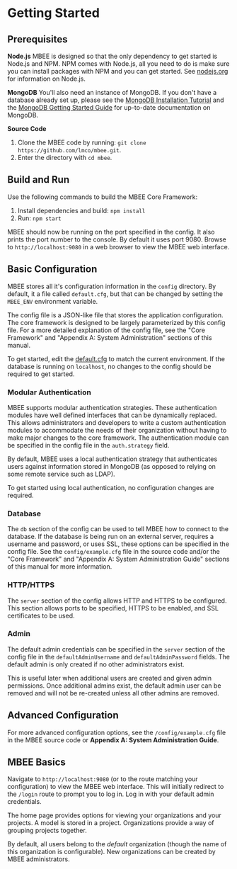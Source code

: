 # Getting Started

## Prerequisites

**Node.js**
MBEE is designed so that the only dependency to get started is Node.js and NPM.
NPM comes with Node.js, all you need to do is make sure you can install packages
with NPM and you can get started. See [nodejs.org](https://nodejs.org/en/)
for information on Node.js.

**MongoDB**
You'll also need an instance of MongoDB. If you don't have a database already
set up, please see the [MongoDB Installation Tutorial](https://docs.mongodb.com/manual/installation/#tutorial-installation)
and the [MongoDB Getting Started Guide](https://docs.mongodb.com/manual/tutorial/getting-started/)
for up-to-date documentation on MongoDB.

**Source Code**

1. Clone the MBEE code by running: `git clone https://github.com/lmco/mbee.git`. 
2. Enter the directory with `cd mbee`.

## Build and Run

Use the following commands to build the MBEE Core Framework:

1. Install dependencies and build: `npm install`
2. Run: `npm start`

MBEE should now be running on the port specified in the config. It also prints 
the port number to the console. By default it uses port 9080. Browse to 
`http://localhost:9080` in a web browser to view the MBEE web interface.

## Basic Configuration

MBEE stores all it's configuration information in the `config` directory. By
default, it a file called `default.cfg`, but that can be changed by setting the
`MBEE_ENV` environment variable. 

The config file is a JSON-like file that stores the application configuration.
The core framework is designed to be largely parameterized by this config file. 
For a more detailed explanation of the config file, see the "Core Framework" 
and "Appendix A: System Administration" sections of this manual.

To get started, edit the [default.cfg](config/default.cfg) to match 
the current environment. If the database is running on `localhost`,
no changes to the config should be required to get started.

### Modular Authentication
MBEE supports modular authentication strategies. These authentication modules
have well defined interfaces that can be dynamically replaced. This allows 
administrators and developers to write a custom authentication modules to 
accommodate the needs of their organization without having to make major changes
to the core framework. The authentication module can be specified in the config 
file in the `auth.strategy` field.

By default, MBEE uses a local authentication strategy that authenticates users 
against information stored in MongoDB (as opposed to relying on some remote
service such as LDAP). 

To get started using local authentication, no configuration changes are 
required.

### Database
The `db` section of the config can be used to tell MBEE how to connect to the 
database. If the database is being run on an external server, requires a 
username and password, or uses SSL, these options can be specified in the 
config file. See the `config/example.cfg` file in the source code and/or the 
"Core Framework" and "Appendix A: System Administration Guide" sections of this
manual for more information.

### HTTP/HTTPS
The `server` section of the config allows HTTP and HTTPS to be configured. This 
section allows ports to be specified, HTTPS to be enabled, and SSL certificates
to be used.

### Admin
The default admin credentials can be specified in the `server` section of the 
config file in the `defaultAdminUsername` and `defaultAdminPassword` fields.
The default admin is only created if no other administrators exist. 

This is useful later when additional users are created and given admin 
permissions. Once additional admins exist, the default admin user can be removed
and will not be re-created unless all other admins are removed.

## Advanced Configuration

For more advanced configuration options, see the `/config/example.cfg` file in 
the MBEE source code or **Appendix A: System Administration Guide**.


## MBEE Basics
Navigate to `http://localhost:9080` (or to the route matching your 
configuration) to view the MBEE web interface. This will initially redirect to
the `/login` route to prompt you to log in. Log in with your default admin 
credentials. 

The home page provides options for viewing your organizations and your projects.
A model is stored in a project. Organizations provide a way of grouping projects
together.

By default, all users belong to the *default* organization (though the name of
this organization is configurable). New organizations can be created by MBEE 
administrators.





